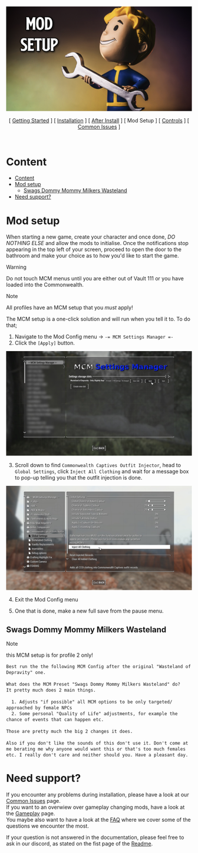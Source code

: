 ![Mod Setup](img/headers/ModSetup.png)

<p align="center">
[ <a href="https://github.com/iAmMe27/WoD/blob/main/README.md">Getting Started</a> ]
[ <a href="https://github.com/iAmMe27/WoD/blob/main/Installation.md">Installation</a> ]
[ <a href="https://github.com/iAmMe27/WoD/blob/main/PostInstall.md">After Install</a> ]
[ Mod Setup ]
[ <a href="https://github.com/iAmMe27/WoD/blob/main/Controls.md">Controls</a> ]
[ <a href="https://github.com/iAmMe27/WoD/blob/main/CommonIssues.md">Common Issues</a> ] 
</p>

&nbsp;

# Content
- [Content](#content)
- [Mod setup](#mod-setup)
  - [Swags Dommy Mommy Milkers Wasteland](#swags-dommy-mommy-milkers-wasteland)
- [Need support?](#need-support)

# Mod setup
When starting a new game, create your character and once done, *DO NOTHING ELSE* and allow the mods to initialise. Once the notifications stop appearing in the top left of your screen, proceed to open the door to the bathroom and make your choice as to how you'd like to start the game.  
  
> [!WARNING]
> Do not touch MCM menus until you are either out of Vault 111 or you have loaded into the Commonwealth.

> [!NOTE]
> All profiles have an MCM setup that you *must* apply!

The MCM setup is a one-click solution and will run when you tell it to. To do that;

1. Navigate to the Mod Config menu -> `-= MCM Settings Manager =-`
2. Click the `[Apply]` button.

![MCM](img/MCMSettings.jpg)

3. Scroll down to find `Commonwealth Captives Outfit Injector`, head to `Global Settings`, click `Inject All Clothing` and wait for a message box to pop-up telling you that the outfit injection is done.

![CCOI](img/CCOIMCM.jpg)

4. Exit the Mod Config menu

5. One that is done, make a new full save from the pause menu.

## Swags Dommy Mommy Milkers Wasteland

> [!NOTE]
> this MCM setup is for profile 2 only!

```
Best run the the following MCM Config after the original "Wasteland of Depravity" one.

What does the MCM Preset "Swags Dommy Mommy Milkers Wasteland" do?
It pretty much does 2 main things.

  1. Adjusts "if possible" all MCM options to be only targeted/ approached by female NPCs
  2. Some personal "Quality of Life" adjustments, for example the chance of events that can happen etc.

Those are pretty much the big 2 changes it does.

Also if you don't like the sounds of this don't use it. Don't come at me berating me why anyone would want this or that's too much females etc. I really don't care and neither should you. Have a pleasant day.
```

# Need support?
If you encounter any problems during installation, please have a look at our [Common Issues](CommonIssues.md) page.  
If you want to an overwiew over gameplay changing mods, have a look at the [Gameplay](Gameplay.md) page.  
You maybe also want to have a look at the [FAQ](FAQ.md) where we cover some of the questions we encounter the most.  

If your question is not answered in the documentation, please feel free to ask in our discord, as stated on the fist page of the [Readme](README.md).
